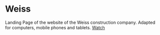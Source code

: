 # Weiss
Landing Page of the website of the Weiss construction company.
Adapted for computers, mobile phones and tablets.
[Watch](https://deborodina.github.io/weiss/)
